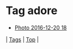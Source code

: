 <!--
title: Tag adore
date: 2020-06-28T15:26:58.839Z
tags:
-->
# Tag adore

 * [Photo 2016-12-20 18](154728662665.md)

| [Tags](tags.md) | [Top](index.md) |
